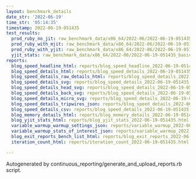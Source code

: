 ```yaml
---
layout: benchmark_details
date_str: '2022-06-19'
time_str: '05:14:35'
timestamp: 2022-06-19-051435
test_results:
  prod_ruby_no_jit: raw_benchmark_data/x86_64/2022-06/2022-06-19-051435_basic_benchmark_prod_ruby_no_jit.json
  prod_ruby_with_mjit: raw_benchmark_data/x86_64/2022-06/2022-06-19-051435_basic_benchmark_prod_ruby_with_mjit.json
  prod_ruby_with_yjit: raw_benchmark_data/x86_64/2022-06/2022-06-19-051435_basic_benchmark_prod_ruby_with_yjit.json
  yjit_stats: raw_benchmark_data/x86_64/2022-06/2022-06-19-051435_basic_benchmark_yjit_stats.json
reports:
  blog_speed_headline_html: reports/blog_speed_headline_2022-06-19-051435.html
  blog_speed_details_html: reports/blog_speed_details_2022-06-19-051435.html
  blog_speed_details_raw_details_html: reports/blog_speed_details_2022-06-19-051435.raw_details.html
  blog_speed_details_svg: reports/blog_speed_details_2022-06-19-051435.svg
  blog_speed_details_head_svg: reports/blog_speed_details_2022-06-19-051435.head.svg
  blog_speed_details_back_svg: reports/blog_speed_details_2022-06-19-051435.back.svg
  blog_speed_details_micro_svg: reports/blog_speed_details_2022-06-19-051435.micro.svg
  blog_speed_details_tripwires_json: reports/blog_speed_details_2022-06-19-051435.tripwires.json
  blog_speed_details_csv: reports/blog_speed_details_2022-06-19-051435.csv
  blog_memory_details_html: reports/blog_memory_details_2022-06-19-051435.html
  blog_yjit_stats_html: reports/blog_yjit_stats_2022-06-19-051435.html
  variable_warmup_warmup_settings_json: reports/variable_warmup_2022-06-19-051435.warmup_settings.json
  variable_warmup_stats_of_interest_json: reports/variable_warmup_2022-06-19-051435.stats_of_interest.json
  blog_exit_reports_bench_list_html: reports/blog_exit_reports_2022-06-19-051435.bench_list.html
  iteration_count_html: reports/iteration_count_2022-06-19-051435.html

---
```

Autogenerated by continuous_reporting/generate_and_upload_reports.rb script.
